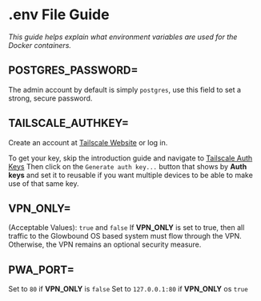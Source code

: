 # .env File Guide
*This guide helps explain what environment variables are used for the Docker containers.*

## POSTGRES_PASSWORD=
The admin account by default is simply `postgres`, use this field to set a strong, secure password.

## TAILSCALE_AUTHKEY=
Create an account at [Tailscale Website](https://login.tailscale.com) or log in.

To get your key, skip the introduction guide and navigate to [Tailscale Auth Keys](https://login.tailscale.com/admin/settings/keys)
Then click on the `Generate auth key...` button that shows by **Auth keys** and set it to reusable if you want multiple devices to be able to make use of that same key.

## VPN_ONLY=
(Acceptable Values): `true` and `false` 
If **VPN_ONLY** is set to true, then all traffic to the Glowbound OS based system must flow through the VPN.
Otherwise, the VPN remains an optional security measure.

## PWA_PORT=
Set to `80` if **VPN_ONLY** is `false`
Set to `127.0.0.1:80` if **VPN_ONLY** os `true`

